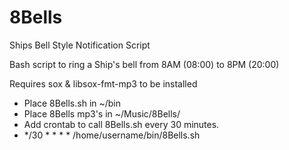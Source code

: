 # 8Bells
Ships Bell Style Notification Script

Bash script to ring a Ship's bell from 8AM (08:00) to 8PM (20:00)

Requires sox & libsox-fmt-mp3 to be installed

- Place 8Bells.sh in ~/bin
- Place 8Bells mp3's in ~/Music/8Bells/ 
- Add crontab to call 8Bells.sh every 30 minutes. 
- */30 * * * * /home/username/bin/8Bells.sh
